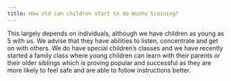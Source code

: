 ```yaml
---
title: How old can children start to do Wushu training?
---
```


This largely depends on individuals, although we have children as young as 5 with us. We advise that they have abilities to listen, concentrate and get on with others. We do have special children’s classes and we have recently started a family class where young children can learn with their parents or their older siblings which is proving popular and successful as they are more likely to feel safe and are able to follow instructions better.